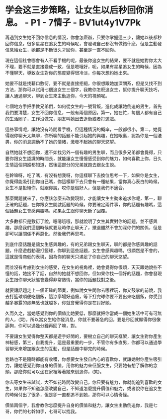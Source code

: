 # 学会这三步策略，让女生以后秒回你消息。 - P1 - 7情子 - BV1ut4y1V7Pk

再遇到女生她不回你信息的情況，你會怎麽辦，只要你掌握這三步，讓她以後都秒回你信息，很多星星在追女生的時候呢，會發現自己都沒有做錯什麽，但是主動發信息給女生，她都是不斷很久才回你，甚至是一直不回你。

現在這個社會哪會有人不看手機的呢，最後你追女生的結果，要不就是她對你太大不理，要不就是直接變成一致，但是嗯哦好，呃，如果有星星追女生的時候，因為不懂聊天，導致女生對你的態度變得很冷淡，你每次想約她出來。

她要不就是找藉口敷衍，要不就是直接拒絕，你很想跟她加深關系，但是又找不到方法，那你可以試用七個追女生三個字，我教你怎麽追女生，幫你提升聊天技巧，讓人通過聊天，聊到女生來主動追你，今天的視頻呢。

七個地方手把手教兄弟們，如何從女生的一號背叛，進化成讓她倒追的男生，首先我們要清楚，女生不回你信息，一般有兩個原因，第一，她在忙，每個人都有自己的生活圈子，工作沒做完，朋友叫她出去逛街或者打遊戲。

這些事情呢，讓她沒有時間看手機，但這種情況的概率，一般都很小，第二，她覺得跟你聊天太無聊，你所聊的話題不能引起她的興趣，在她眼裏，認為你是一個渣男，你的消息調動不了她的情緒，激發不起她的聊天慾望。

自然她就不想回你，還不如找另外一個有趣的男生聊，而且很多兄弟都會覺得，只要你跟女生認識的時間長，就能讓女生慢慢感受到你的魅力，如何喜歡上你，日久生情這個詞誰都知道，然後這部分的兄弟就跑去跟女生說。

在幹嘛呀，吃了嗎，有沒有想我呀，你這樣聊下去換位思考一下，如果你是女生，你覺得能吸引到你自己嗎，你這樣聊下去只會有一種結果，當你真心表白的時候，女生不是拒絕你，就跟你說，哎你是個好人，但是我們不適合。

那麼問題就來了，你應該怎麼去改變現狀，才能讓女生主動來追求你呢，第一，聊正確的話題，在你跟女生開啟話題的時候，你要確定兩件事，你的話題有趣嗎，這個話題女生會感興趣嗎，如果女生跟你聊天斷了回覆。

大多數都只是敷衍了說，嗯嗯哦哦，那就說明了女生其實對你的話題，並不感興趣，那麼我們這個時候就要及時停止聊天了，撤退雖然不會加深你們的關係，但是卻可以讓關係不再惡化，然後我們再思考。

到底什麼話題是讓女生感興趣的，有的兄弟跟女生聊天，聊的都是你感興趣的話題，什麼遊戲動漫打籃球，你聊到這些話題，女生會感興趣嗎，很顯然是不會的，這就是情商低的表現，因為你的聊天只滿足了你自己的聊天慾望。

而並沒有考慮到女生的感受，在女生的視角裡，她會覺得你很煩，天天跟她說些不懂的話，她接不了話，自然的她就不想回你，但如果你找一個好的話題，你會發現女生跟你聊天狀態會變得非常熱情，當你的話題找對之後。

就要讓話題走上一個正確的節奏，例如說女生問你去哪裡玩，你又鼓掌的前說，我去打籃球順便吃個飯，這涼亭場好過癮，等下打完球你要不要出來吃個飯，你受到越多暴露的虛無感也就越多，你就會覺得你是在討好她。

久而久之，當她感覺到你的價值比她要低，那麼就把你當成一個她生活中可有可無的人，(哭)，所以當女生給你發消息，你就不要著急的回，要是秒回就顯得你很像舔狗，你可以過幾分鐘再回了嘛，對。

不要讓女生覺得你整天都是遊手好閒的，要樹立自己的聊天框架，讓女生對你產生神秘感，第三，自我提升，這是最重要的一步，不管你有多直男，你都可以通過學習聊天來增加跟女生的互動，但是話題中聊完的時候。

套路也不是隨時都能有收穫，你想要女生發自內心的喜歡你，就讓她對你產生吸引力，讓她感覺到你自身的價值，用你的魅力來征服女生，只要她有想了解你的念頭，那麼你就可以坐在家裡等著她來倒追你，(笑)。

你去等女生來試試，大不如花時間改變自己，你只要有魅力，你就能追到喜歡的女生，如果你不知道怎麼改變自己，不知道怎麼提升價值和魅力，或者說你在追女生的時候付出了很多，但是卻一直都追不到她，那你可以心情奇怪。

價值兩個字，我會教你怎麼提升自身的價值和魅力，讓女生主動倒追你，我是七哥，你們的七幹如手，七哥可以找我。